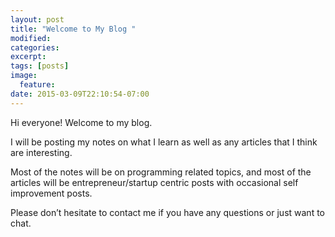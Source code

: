 ```yaml
---
layout: post
title: "Welcome to My Blog "
modified:
categories: 
excerpt:
tags: [posts]
image:
  feature:
date: 2015-03-09T22:10:54-07:00
---
```


Hi everyone! Welcome to my blog. 



I will be posting my notes on what I learn as well as any articles that I think are interesting.



Most of the notes will be on programming related topics, and most of the articles will be entrepreneur/startup centric posts with occasional self improvement posts. 



Please don’t hesitate to contact me if you have any questions or just want to chat. 



